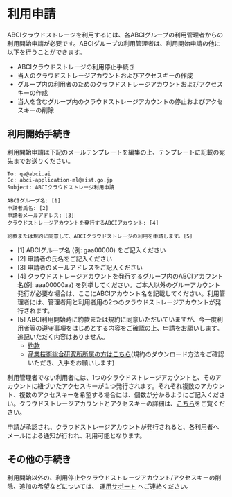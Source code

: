 # 利用申請

ABCIクラウドストレージを利用するには、各ABCIグループの利用管理者からの利用開始申請が必要です。ABCIグループの利用管理者は、利用開始申請の他に以下を行うことができます。

- ABCIクラウドストレージの利用停止手続き
- 当人のクラウドストレージアカウントおよびアクセスキーの作成
- グループ内の利用者のためのクラウドストレージアカウントおよびアクセスキーの作成
- 当人を含むグループ内のクラウドストレージアカウントの停止およびアクセスキーの削除

## 利用開始手続き

利用開始申請は下記のメールテンプレートを編集の上、テンプレートに記載の宛先までお送りください。

```
To: qa@abci.ai
Cc: abci-application-ml@aist.go.jp
Subject: ABCIクラウドストレージ利用申請

ABCIグループ名: [1]
申請者氏名: [2]
申請者メールアドレス: [3]
クラウドストレージアカウントを発行するABCIアカウント: [4]

約款または規約に同意して、ABCIクラウドストレージの利用を申請します。[5]
```

* [1] ABCIグループ名 (例: gaa00000) をご記入ください
* [2] 申請者の氏名をご記入ください
* [3] 申請者のメールアドレスをご記入ください
* [4] クラウドストレージアカウントを発行するグループ内のABCIアカウント名(例: aaa00000aa) を列挙してください。ご本人以外のグルーアカウント発行が必要な場合は、ここにABCIアカウント名を記載してください。利用管理者には、管理者用と利用者用の2つのクラウドストレージアカウントが発行されます。
* [5] ABCI利用開始時に約款または規約に同意いただいていますが、今一度利用者等の遵守事項をはじめとする内容をご確認の上、申請をお願いします。追記いただく内容はありません。
    * [約款](https://abci.ai/ja/how_to_use/custom.html)
    * [産業技術総合研究所所属の方はこちら](https://abci.ai/ja/how_to_use/member.html)(規約のダウンロード方法をご確認いただき、入手をお願いします)

利用管理者でない利用者には、1つのクラウドストレージアカウントと、そのアカウントに紐づいたアクセスキーが１つ発行されます。それぞれ複数のアカウント、複数のアクセスキーを希望する場合には、個数が分かるようにご記入ください。クラウドストレージアカウントとアクセスキーの詳細は、[こちら](term.md)をご覧ください。

申請が承認され、クラウドストレージアカウントが発行されると、各利用者へ
メールによる通知が行われ、利用可能となります。

## その他の手続き

利用開始以外の、利用停止やクラウドストレージアカウント/アクセスキーの削除、追加の希望などについては、
[運用サポート](https://abci.ai/ja/how_to_use/user_support.html) へご連絡ください。

